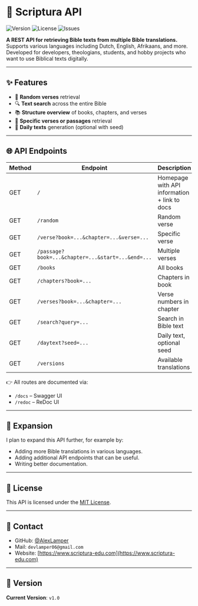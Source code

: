 # 📖 Scriptura API

<p>
  <img src="https://img.shields.io/badge/Version-v1.0-blue?style=for-the-badge" alt="Version" />
  <img src="https://img.shields.io/github/license/AlexLamper/bijbel-api?style=for-the-badge" alt="License" />
  <img src="https://img.shields.io/github/issues/AlexLamper/bijbel-api?style=for-the-badge" alt="Issues" />
</p>

**A REST API for retrieving Bible texts from multiple Bible translations.**  
Supports various languages including Dutch, English, Afrikaans, and more. Developed for developers, theologians, students, and hobby projects who want to use Biblical texts digitally.

---

## ✨ Features

- 🔀 **Random verses** retrieval  
- 🔍 **Text search** across the entire Bible  
- 📚 **Structure overview** of books, chapters, and verses  
- 📖 **Specific verses or passages** retrieval  
- 📅 **Daily texts** generation (optional with seed)  

---

## 🌐 API Endpoints

| Method | Endpoint | Description |
|--------|----------|-------------|
| GET | `/` | Homepage with API information + link to docs |
| GET | `/random` | Random verse |
| GET | `/verse?book=...&chapter=...&verse=...` | Specific verse |
| GET | `/passage?book=...&chapter=...&start=...&end=...` | Multiple verses |
| GET | `/books` | All books |
| GET | `/chapters?book=...` | Chapters in book |
| GET | `/verses?book=...&chapter=...` | Verse numbers in chapter |
| GET | `/search?query=...` | Search in Bible text |
| GET | `/daytext?seed=...` | Daily text, optional seed |
| GET | `/versions` | Available translations |

👉 All routes are documented via:
- `/docs` – Swagger UI
- `/redoc` – ReDoc UI

---

## 🧩 Expansion

I plan to expand this API further, for example by:
- Adding more Bible translations in various languages.
- Adding additional API endpoints that can be useful.
- Writing better documentation.

---

## 📜 License

This API is licensed under the [MIT License](LICENSE).

---

## 📎 Contact

- GitHub: [@AlexLamper](https://github.com/AlexLamper)
- Mail: `devlamper06@gmail.com`
- Website: [https://www.scriptura-edu.com](https://www.scriptura-edu.com)

---

## 📌 Version

**Current Version**: `v1.0`
